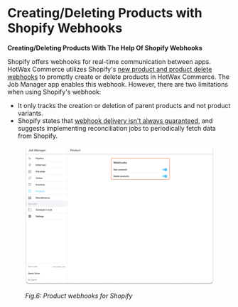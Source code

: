 # Creating/Deleting Products with Shopify Webhooks

**Creating/Deleting Products With The Help Of Shopify Webhooks**

Shopify offers webhooks for real-time communication between apps. HotWax Commerce utilizes Shopify's [new product and product delete webhooks](https://shopify.dev/docs/api/admin-rest/2023-07/resources/product#delete-products-product-id) to promptly create or delete products in HotWax Commerce. The Job Manager app enables this webhook. However, there are two limitations when using Shopify's webhook:

* It only tracks the creation or deletion of parent products and not product variants.&#x20;
* Shopify states that [webhook delivery isn't always guaranteed](https://shopify.dev/apps/webhooks#limitation), and suggests implementing reconciliation jobs to periodically fetch data from Shopify.

<figure><img src="../.gitbook/assets/Product webhook.png" alt=""><figcaption><p><em>Fig.6: Product webhooks for Shopify</em></p></figcaption></figure>
